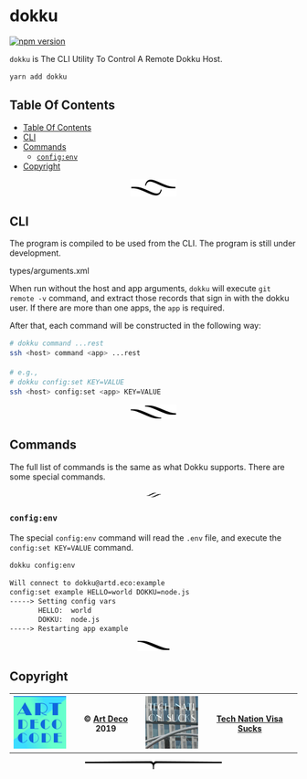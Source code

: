 # dokku

[![npm version](https://badge.fury.io/js/dokku.svg)](https://npmjs.org/package/dokku)

`dokku` is The CLI Utility To Control A Remote Dokku Host.

```sh
yarn add dokku
```

## Table Of Contents

- [Table Of Contents](#table-of-contents)
- [CLI](#cli)
- [Commands](#commands)
  * [`config:env`](#configenv)
- [Copyright](#copyright)

<p align="center"><a href="#table-of-contents">
  <img src="/.documentary/section-breaks/0.svg?sanitize=true">
</a></p>

## CLI

The program is compiled to be used from the CLI. The program is still under development.

<afgufy>types/arguments.xml</argufy>

When run without the host and app arguments, `dokku` will execute `git remote -v` command, and extract those records that sign in with the dokku user. If there are more than one apps, the `app` is required.

After that, each command will be constructed in the following way:

```sh
# dokku command ...rest
ssh <host> command <app> ...rest

# e.g.,
# dokku config:set KEY=VALUE
ssh <host> config:set <app> KEY=VALUE
```

<p align="center"><a href="#table-of-contents">
  <img src="/.documentary/section-breaks/1.svg?sanitize=true">
</a></p>

## Commands

The full list of commands is the same as what Dokku supports. There are some special commands.

<p align="center"><a href="#table-of-contents">
  <img src="/.documentary/section-breaks/2.svg?sanitize=true" width="25">
</a></p>

### `config:env`

The special `config:env` command will read the `.env` file, and execute the `config:set KEY=VALUE` command.

```sh
dokku config:env
```

```
Will connect to dokku@artd.eco:example
config:set example HELLO=world DOKKU=node.js
-----> Setting config vars
       HELLO:  world
       DOKKU:  node.js
-----> Restarting app example
```

<p align="center"><a href="#table-of-contents">
  <img src="/.documentary/section-breaks/3.svg?sanitize=true">
</a></p>

## Copyright

<table>
  <tr>
    <th>
      <a href="https://artd.eco">
        <img width="100" src="https://raw.githubusercontent.com/wrote/wrote/master/images/artdeco.png"
          alt="Art Deco">
      </a>
    </th>
    <th>© <a href="https://artd.eco">Art Deco</a>   2019</th>
    <th>
      <a href="https://www.technation.sucks" title="Tech Nation Visa">
        <img width="100" src="https://raw.githubusercontent.com/idiocc/cookies/master/wiki/arch4.jpg"
          alt="Tech Nation Visa">
      </a>
    </th>
    <th><a href="https://www.technation.sucks">Tech Nation Visa Sucks</a></th>
  </tr>
</table>

<p align="center"><a href="#table-of-contents">
  <img src="/.documentary/section-breaks/-1.svg?sanitize=true">
</a></p>